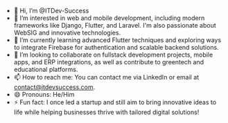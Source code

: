 - 👋 Hi, I’m @ITDev-Success  
- 👀 I’m interested in web and mobile development, including modern frameworks like Django, Flutter, and Laravel. I'm also passionate about WebSIG and innovative technologies.  
- 🌱 I’m currently learning advanced Flutter techniques and exploring ways to integrate Firebase for authentication and scalable backend solutions.  
- 💞️ I’m looking to collaborate on fullstack development projects, mobile apps, and ERP integrations, as well as contribute to greentech and educational platforms.  
- 📫 How to reach me: You can contact me via LinkedIn or email at contact@itdevsuccess.com.  
- 😄 Pronouns: He/Him  
- ⚡ Fun fact: I once led a startup and still aim to bring innovative ideas to life while helping businesses thrive with tailored digital solutions!  
